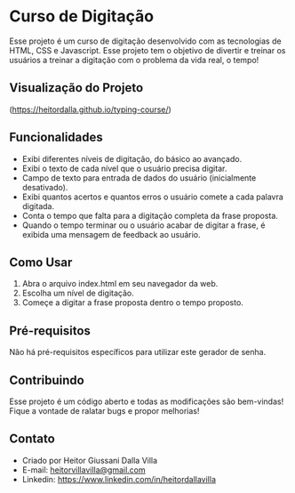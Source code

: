 # Curso de Digitação
Esse projeto é um curso de digitação desenvolvido com as tecnologias de HTML, CSS e Javascript. Esse projeto tem o objetivo de divertir e treinar os usuários a treinar a digitação com o problema da vida real, o tempo!

## Visualização do Projeto
(https://heitordalla.github.io/typing-course/)

## Funcionalidades
- Exibi diferentes níveis de digitação, do básico ao avançado.
- Exibi o texto de cada nível que o usuário precisa digitar.
- Campo de texto para entrada de dados do usuário (inicialmente desativado).
- Exibi quantos acertos e quantos erros o usuário comete a cada palavra digitada.
- Conta o tempo que falta para a digitação completa da frase proposta.
- Quando o tempo terminar ou o usuário acabar de digitar a frase, é exibida uma mensagem de feedback ao usuário.
  
## Como Usar
1. Abra o arquivo index.html em seu navegador da web.
2. Escolha um nível de digitação.
3. Começe a digitar a frase proposta dentro o tempo proposto.

## Pré-requisitos
Não há pré-requisitos específicos para utilizar este gerador de senha.

## Contribuindo
Esse projeto é um código aberto e todas as modificações são bem-vindas! Fique a vontade de ralatar bugs e propor melhorias!

## Contato
- Criado por Heitor Giussani Dalla Villa
- E-mail: heitorvillavilla@gmail.com
- Linkedin: https://www.linkedin.com/in/heitordallavilla
